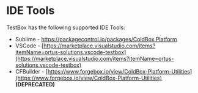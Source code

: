 # IDE Tools

TestBox has the following supported IDE Tools:

* Sublime - [https://packagecontrol.io/packages/ColdBox Platform](https://packagecontrol.io/packages/ColdBox%20Platform)
* VSCode - [https://marketplace.visualstudio.com/items?itemName=ortus-solutions.vscode-testbox](https://marketplace.visualstudio.com/items?itemName=ortus-solutions.vscode-testbox)
* CFBuilder - [https://www.forgebox.io/view/ColdBox-Platform-Utilities](https://www.forgebox.io/view/ColdBox-Platform-Utilities) **(DEPRECATED)**
